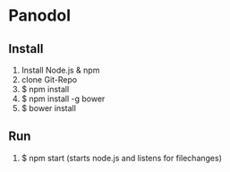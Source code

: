 # Panodol

## Install
1. Install Node.js & npm
2. clone Git-Repo
3. $ npm install
4. $ npm install -g bower
5. $ bower install

## Run
1. $ npm start (starts node.js and listens for filechanges)
